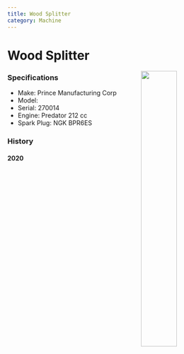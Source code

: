 ```yaml
---
title: Wood Splitter
category: Machine
---
```


# Wood Splitter
<img src="https://raw.githubusercontent.com/MeanyLodge/meanylodge.github.com/assets/img/2020-Wood-Splitter.jpg" style="width: 40%;" align="right">


### Specifications
- Make: Prince Manufacturing Corp
- Model: 
- Serial: 270014
- Engine: Predator 212 cc
- Spark Plug: NGK BPR6ES


### History

#### 2020
